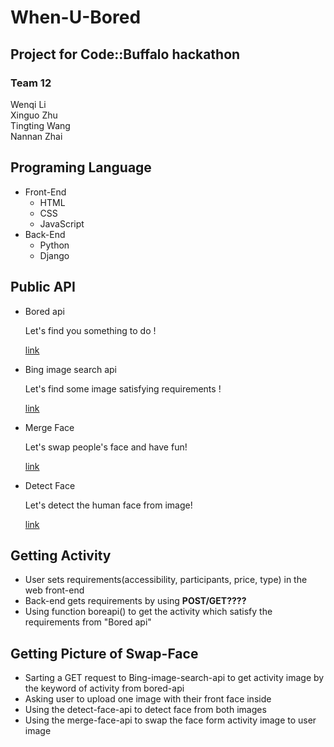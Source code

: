# When-U-Bored

## Project for Code::Buffalo hackathon

### Team 12 <br>
Wenqi Li<br>
Xinguo Zhu<br>
Tingting Wang<br>
Nannan Zhai<br>

## Programing Language

* Front-End
  - HTML
  - CSS
  - JavaScript
* Back-End
  - Python
  - Django

## Public API

- Bored api

  Let's find you something  to do !

  [link](http://www.boredapi.com/)

- Bing image search api

  Let's find some image satisfying requirements !

  [link](https://azure.microsoft.com/zh-cn/services/cognitive-services/bing-image-search-api/)

- Merge Face

  Let's swap people's face and have fun!

  [link](https://api-cn.faceplusplus.com/imagepp/v1/mergeface)

- Detect Face

  Let's detect the human face from image!

  [link](https://api-cn.faceplusplus.com/facepp/v3/detect)

## Getting Activity

- User sets requirements(accessibility, participants, price, type) in the web front-end
- Back-end gets requirements  by using  **POST/GET????**
- Using function boreapi() to get the activity which satisfy the requirements from "Bored api" 

## Getting Picture of Swap-Face

- Sarting a GET request to Bing-image-search-api to get activity image by the keyword of activity from bored-api
- Asking user to upload one image with their front face inside
- Using the detect-face-api to detect face from both images
- Using the merge-face-api to swap the face form activity image to user image
